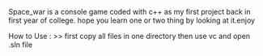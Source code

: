 Space_war is a console game coded with c++ as my first project back in first year of college.
hope you learn one or two thing by looking at it.enjoy

How to Use : >>  first copy all files in one directory then use vc and open .sln file
